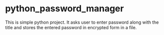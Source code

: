 # python_password_manager
This is simple python project. It asks user to enter password along with the title and stores the entered password in encrypted form in a file.
